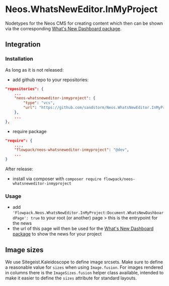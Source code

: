 # Neos.WhatsNewEditor.InMyProject
Nodetypes for the Neos CMS for creating content which then can be shown via the corresponding [What's New Dashboard package](https://github.com/sandstorm/Neos.WhatsNewDashboard).

## Integration

### Installation

As long as it is not released:
* add github repo to your repositories:
```json
"repositories": {
    ...
    "neos-whatsneweditor-inmyproject": {
        "type": "vcs",
        "url": "https://github.com/sandstorm/Neos.WhatsNewEditor.InMyProject"
    },
    ...
},
```
* require package
```json
"require": {
    ...,
    "flowpack/neos-whatsneweditor-inmyproject": "@dev",
    ...
}
```

After release:
* install via composer with `composer require flowpack/neos-whatsneweditor-inmyproject`

### Usage
* add `'Flowpack.Neos.WhatsNewEditor.InMyProject:Document.WhatsNewDashboardPage': true` to your root (or another) page > this is the entrypoint for the news
* the url of this page will then be used for the [What's New Dashboard package](https://github.com/sandstorm/Neos.WhatsNewDashboard) to show the news for your project

## Image sizes

We use Sitegeist.Kaleidoscope to define image srcsets. Make sure to define a reasonable value for `sizes` when
using `Image.fusion`. For images rendered in columns there is the `ImageSizes.fusion` helper class available, intended
to make it easier to define the `sizes` attribute for standard layouts.
